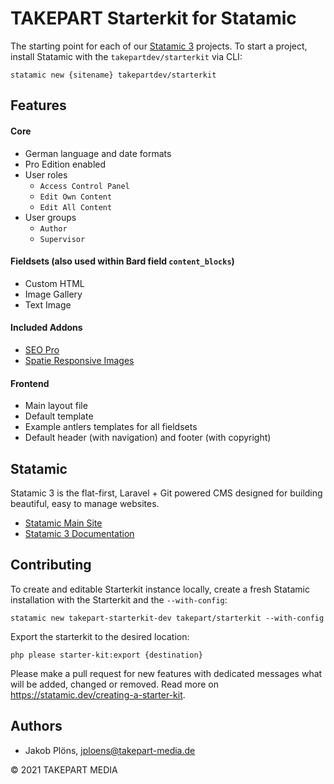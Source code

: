 # TAKEPART Starterkit for Statamic

The starting point for each of our [Statamic 3](https://statamic.com/) projects. To start a project, install Statamic with the `takepartdev/starterkit` via CLI:

```
statamic new {sitename} takepartdev/starterkit
```

## Features

#### Core
- German language and date formats
- Pro Edition enabled
- User roles
    - `Access Control Panel`
    - `Edit Own Content`
    - `Edit All Content`
- User groups
    - `Author`
    - `Supervisor`

#### Fieldsets (also used within Bard field `content_blocks`)
- Custom HTML
- Image Gallery
- Text Image

#### Included Addons
- [SEO Pro](https://statamic.com/addons/statamic/seo-pro/docs)
- [Spatie Responsive Images](https://github.com/spatie/statamic-responsive-images)

#### Frontend
- Main layout file
- Default template
- Example antlers templates for all fieldsets
- Default header (with navigation) and footer (with copyright)

## Statamic

Statamic 3 is the flat-first, Laravel + Git powered CMS designed for building beautiful, easy to manage websites.

- [Statamic Main Site](https://statamic.com)
- [Statamic 3 Documentation](https://statamic.dev/)

## Contributing

To create and editable Starterkit instance locally, create a fresh Statamic installation with the Starterkit and the `--with-config`:

```
statamic new takepart-starterkit-dev takepart/starterkit --with-config
```

Export the starterkit to the desired location:

```
php please starter-kit:export {destination}
```

Please make a pull request for new features with dedicated messages what will be added, changed or removed.
Read more on <https://statamic.dev/creating-a-starter-kit>.

## Authors

- Jakob Plöns, <jploens@takepart-media.de>

© 2021 TAKEPART MEDIA
